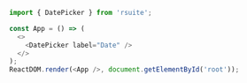 <!--start-code-->

```js
import { DatePicker } from 'rsuite';

const App = () => (
  <>
    <DatePicker label="Date" />
  </>
);
ReactDOM.render(<App />, document.getElementById('root'));
```

<!--end-code-->
